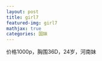 ```yaml
---
layout: post
title: girl7
featured-img: girl7
mathjax: true
categories: 国妹
---
```


价格1000p，胸围36D，24岁，河南妹